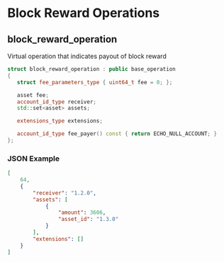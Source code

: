 # Block Reward Operations

## block\_reward\_operation

Virtual operation that indicates payout of block reward

```cpp
struct block_reward_operation : public base_operation
{
   struct fee_parameters_type { uint64_t fee = 0; };

   asset fee;
   account_id_type receiver;
   std::set<asset> assets;

   extensions_type extensions;

   account_id_type fee_payer() const { return ECHO_NULL_ACCOUNT; }
};
```

### JSON Example

```json
[
    64,
    {
        "receiver": "1.2.0",
        "assets": [
            {
                "amount": 3606,
                "asset_id": "1.3.0"
            }
        ],
        "extensions": []
    }
]
```